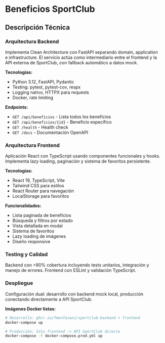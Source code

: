 # Beneficios SportClub

## Descripción Técnica

### Arquitectura Backend

Implementa Clean Architecture con FastAPI separando domain, application e infrastructure. El servicio actúa como intermediario entre el frontend y la API externa de SportClub, con fallback automático a datos mock.

**Tecnologías:**

- Python 3.12, FastAPI, Pydantic
- Testing: pytest, pytest-cov, respx
- Logging nativo, HTTPX para requests
- Docker, rate limiting

**Endpoints:**

- `GET /api/beneficios` - Lista todos los beneficios
- `GET /api/beneficios/{id}` - Beneficio específico
- `GET /health` - Health check
- `GET /docs` - Documentación OpenAPI

### Arquitectura Frontend

Aplicación React con TypeScript usando componentes funcionales y hooks. Implementa lazy loading, paginación y sistema de favoritos persistente.

**Tecnologías:**

- React 19, TypeScript, Vite
- Tailwind CSS para estilos
- React Router para navegación
- LocalStorage para favoritos

**Funcionalidades:**

- Lista paginada de beneficios
- Búsqueda y filtros por estado
- Vista detallada en modal
- Sistema de favoritos
- Lazy loading de imágenes
- Diseño responsive

### Testing y Calidad

Backend con >90% cobertura incluyendo tests unitarios, integración y manejo de errores. Frontend con ESLint y validación TypeScript.

### Despliegue

Configuración dual: desarrollo con backend mock local, producción conectando directamente a API SportClub.

**Imágenes Docker listas:**

```bash
# Desarrollo: ghcr.io/fmonfasani/sportclub-backend + frontend
docker-compose up

# Producción: Solo frontend -> API SportClub directa
docker-compose -f docker-compose.prod.yml up
```
